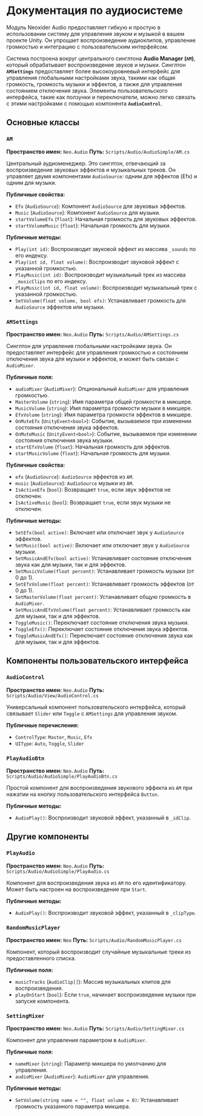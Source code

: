 # Документация по аудиосистеме

Модуль Neoxider Audio предоставляет гибкую и простую в использовании систему для управления звуком и музыкой в вашем проекте Unity. Он упрощает воспроизведение аудиоклипов, управление громкостью и интеграцию с пользовательским интерфейсом.

Система построена вокруг центрального синглтона **Audio Manager (`AM`)**, который обрабатывает воспроизведение звуков и музыки. Синглтон **`AMSettings`** предоставляет более высокоуровневый интерфейс для управления глобальными настройками звука, такими как общая громкость, громкость музыки и эффектов, а также для управления состоянием отключения звука. Элементы пользовательского интерфейса, такие как ползунки и переключатели, можно легко связать с этими настройками с помощью компонента **`AudioControl`**.

## Основные классы

### `AM`
**Пространство имен:** `Neo.Audio`
**Путь:** `Scripts/Audio/AudioSimple/AM.cs`

Центральный аудиоменеджер. Это синглтон, отвечающий за воспроизведение звуковых эффектов и музыкальных треков. Он управляет двумя компонентами `AudioSource`: одним для эффектов (Efx) и одним для музыки.

**Публичные свойства:**
- `Efx` (`AudioSource`): Компонент `AudioSource` для звуковых эффектов.
- `Music` (`AudioSource`): Компонент `AudioSource` для музыки.
- `startVolumeEfx` (`float`): Начальная громкость для звуковых эффектов.
- `startVolumeMusic` (`float`): Начальная громкость для музыки.

**Публичные методы:**
- `Play(int id)`: Воспроизводит звуковой эффект из массива `_sounds` по его индексу.
- `Play(int id, float volume)`: Воспроизводит звуковой эффект с указанной громкостью.
- `PlayMusic(int id)`: Воспроизводит музыкальный трек из массива `_musicClips` по его индексу.
- `PlayMusic(int id, float volume)`: Воспроизводит музыкальный трек с указанной громкостью.
- `SetVolume(float volume, bool efx)`: Устанавливает громкость для `AudioSource` эффектов или музыки.

### `AMSettings`
**Пространство имен:** `Neo.Audio`
**Путь:** `Scripts/Audio/AMSettings.cs`

Синглтон для управления глобальными настройками звука. Он предоставляет интерфейс для управления громкостью и состоянием отключения звука для музыки и эффектов, и может быть связан с `AudioMixer`.

**Публичные поля:**
- `audioMixer` (`AudioMixer`): Опциональный `AudioMixer` для управления громкостью.
- `MasterVolume` (`string`): Имя параметра общей громкости в микшере.
- `MusicVolume` (`string`): Имя параметра громкости музыки в микшере.
- `EfxVolume` (`string`): Имя параметра громкости эффектов в микшере.
- `OnMuteEfx` (`UnityEvent<bool>`): Событие, вызываемое при изменении состояния отключения звука эффектов.
- `OnMuteMusic` (`UnityEvent<bool>`): Событие, вызываемое при изменении состояния отключения звука музыки.
- `startEfxVolume` (`float`): Начальная громкость для эффектов.
- `startMusicVolume` (`float`): Начальная громкость для музыки.

**Публичные свойства:**
- `efx` (`AudioSource`): `AudioSource` эффектов из `AM`.
- `music` (`AudioSource`): `AudioSource` музыки из `AM`.
- `IsActiveEfx` (`bool`): Возвращает `true`, если звук эффектов не отключен.
- `IsActiveMusic` (`bool`): Возвращает `true`, если звук музыки не отключен.

**Публичные методы:**
- `SetEfx(bool active)`: Включает или отключает звук у `AudioSource` эффектов.
- `SetMusic(bool active)`: Включает или отключает звук у `AudioSource` музыки.
- `SetMusicAndEfx(bool active)`: Устанавливает состояние отключения звука как для музыки, так и для эффектов.
- `SetMusicVolume(float percent)`: Устанавливает громкость музыки (от 0 до 1).
- `SetEfxVolume(float percent)`: Устанавливает громкость эффектов (от 0 до 1).
- `SetMasterVolume(float percent)`: Устанавливает общую громкость в `AudioMixer`.
- `SetMusicAndEfxVolume(float percent)`: Устанавливает громкость как для музыки, так и для эффектов.
- `ToggleMusic()`: Переключает состояние отключения звука музыки.
- `ToggleEfx()`: Переключает состояние отключения звука эффектов.
- `ToggleMusicAndEfx()`: Переключает состояние отключения звука как для музыки, так и для эффектов.

## Компоненты пользовательского интерфейса

### `AudioControl`
**Пространство имен:** `Neo.Audio`
**Путь:** `Scripts/Audio/View/AudioControl.cs`

Универсальный компонент пользовательского интерфейса, который связывает `Slider` или `Toggle` с `AMSettings` для управления звуком.

**Публичные перечисления:**
- `ControlType`: `Master`, `Music`, `Efx`
- `UIType`: `Auto`, `Toggle`, `Slider`

### `PlayAudioBtn`
**Пространство имен:** `Neo.Audio`
**Путь:** `Scripts/Audio/AudioSimple/PlayAudioBtn.cs`

Простой компонент для воспроизведения звукового эффекта из `AM` при нажатии на кнопку пользовательского интерфейса `Button`.

**Публичные методы:**
- `AudioPlay()`: Воспроизводит звуковой эффект, указанный в `_idClip`.

## Другие компоненты

### `PlayAudio`
**Пространство имен:** `Neo.Audio`
**Путь:** `Scripts/Audio/AudioSimple/PlayAudio.cs`

Компонент для воспроизведения звука из `AM` по его идентификатору. Может быть настроен на воспроизведение при `Start`.

**Публичные методы:**
- `AudioPlay()`: Воспроизводит звуковой эффект, указанный в `_clipType`.

### `RandomMusicPlayer`
**Пространство имен:** `Neo`
**Путь:** `Scripts/Audio/RandomMusicPlayer.cs`

Компонент, который воспроизводит случайные музыкальные треки из предоставленного списка.

**Публичные поля:**
- `musicTracks` (`AudioClip[]`): Массив музыкальных клипов для воспроизведения.
- `playOnStart` (`bool`): Если `true`, начинает воспроизведение музыки при запуске компонента.

### `SettingMixer`
**Пространство имен:** `Neo.Audio`
**Путь:** `Scripts/Audio/SettingMixer.cs`

Компонент для управления параметром в `AudioMixer`.

**Публичные поля:**
- `nameMixer` (`string`): Параметр микшера по умолчанию для управления.
- `audioMixer` (`AudioMixer`): `AudioMixer` для управления.

**Публичные методы:**
- `SetVolume(string name = "", float volume = 0)`: Устанавливает громкость указанного параметра микшера.